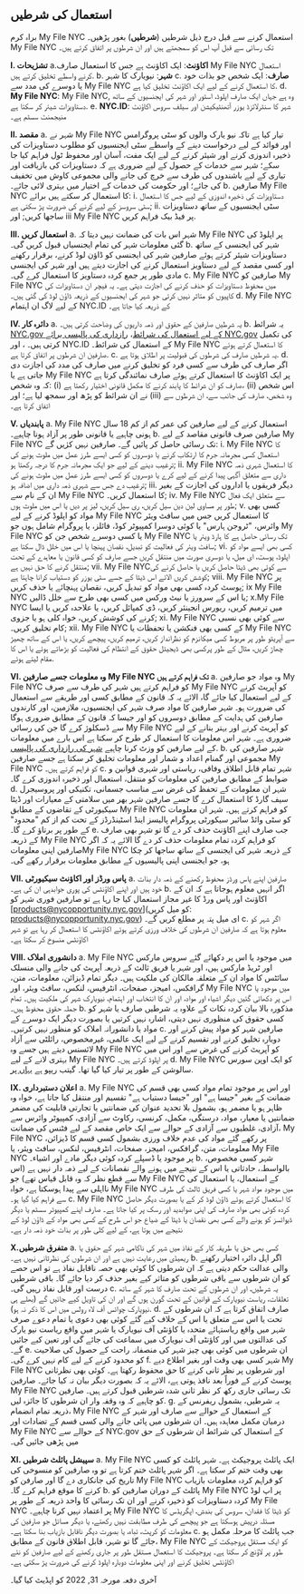 ## استعمال کی شرطیں

براہ کرم My File NYC استعمال کرنے سے قبل درج ذیل شرطیں (**شرطیں**) بغور پڑھیں۔ My File NYC تک رسائی سے قبل آپ اس کو سمجھتے ہیں اور ان شرطوں پر اتفاق کرتے ہیں۔

**I. تشرٰیحات**
a.**اکاؤنٹ**: ایک اکاؤنٹ ہے جس کا استعمال صارف My File NYC استعمال کرنے واسطے تخلیق کرتے ہیں.
b. **شہر**: نیویارک کا شہر
c. **صارف**: ایک شخص جو بذات خود یا دوسرے کی مدد سے My File NYC کا استعمال کرنے کے لیے ایک اکاؤنٹ تخلیق کیا ہے.
d. **My File NYC**: My File NYC, وہ ہے جہاں ایک صارف اپلوڈ، اسٹور اور شہر کی ایجنسیوں کے ساتھ دستاویزات شیئر کر سکتا ہے.
e. **NYC.ID**: شہر کا سنٹرلائزڈ یوزر آتھنٹیکیشن اور سیلف سروس اکاؤنٹ منیجمنٹ سسٹم ہے۔

**II. مقصد**
a. شہر نے My File NYC تیار کیا ہے تاکہ نیو یارک والوں کو سٹی پروگرامس اور فوائد کے لیے درخواست دینے کے واسطے سٹی ایجنسیوں کو مطلوب دستاویزات کی ذخیرہ اندوزی کرنے اور شیئر کرنے کے لیے ایک مفت، آسان اور محفوظ ٹول فراہم کیا جا سکے؛ شہر سے خدمات کے حصول کے لیے ضروری ہے کہ دستاویزات کی بازیافت اور تیاری کے لیے باشندوں کی طرف سے خرچ کی جانے والی مجموعی کاوش میں تخفیف کی جائے؛ اور حکومت کی خدمات کے اختیار میں بہتری لائی جائے۔
b. صارفین My File NYC کا استعمال کر سکتے ہیں برائے:
i. دستاویزات کی ذخیرہ اندوزی کے لیے جس کا استعمال سٹی سروسز کے لیے کرنے کی ضرورت پڑ سکتی ہے;
ii. سٹی ایجنسیوں کے ساتھ دستاویزات ساجھا کریں; اور
iii My File NYC پر فیڈ بیک فراہم کریں.

**III. استعمال کریں**
a. شہر اس بات کی ضمانت نہیں دیتا کہ My File NYC پر اپلوڈ کی گئی معلومات شہر کی تمام ایجنسیاں قبول کریں گی۔
b. شہر کی ایجنسی کے ساتھ دستاویزات شیئر کرتے ہوئے صارفین شہر کی ایجنسی کو ڈاؤن لوڈ کرنے، برقرار رکھنے اور کسی مقصد کے لیے دستاویز استعمال کرنے کی اجازت دیتے ہیں اور شہر کی ایجنسی مادی طور پر جمع کردہ دستاویز کا استعمال کرے گی۔
c. My File NYC صارفین کو My File NYC میں محفوظ دستاویزات کو حذف کرنے کی اجازت دیتی ہے۔ یہ فیچر ان دستاویزات کی کاپیوں کو متاثر نہیں کرتی جو شہر کی ایجنسیوں کے ذریعہ ڈاؤن لوڈ کی گئی ہیں۔
d. My File NYC کے لیے لاگ ان اہتمام NYC.ID کے ذریعہ کیا جاتا ہے۔

**IV. دائرہ کار**
a. یہ شرطیں صارفین کے حقوق اور ذمہ داریوں کی وضاحت کرتی ہیں۔
b. یہ شرائط [NYC.gov کے لیے استعمال کی شرائط](https://www1.nyc.gov/home/terms-of-use.page)، [رازداری کی پالیسی برائے NYC.gov](https://www1.nyc.gov/home/privacy-policy.page) کی تکمیل کرتی ہیں۔ ، اور NYC.ID کے استعمال کی شرائط۔ My File NYC کا استعمال کرتے ہوئے صارفین ان شرطوں پر اتفاق کرتا ہے.
c. یہ شرطیں صارف کی شرطوں کی قبولیت پر اطلاق ہوتا ہے.
d. اگر صارف کی طرف سے کسی فرد کو تخلیق کرنے میں صارف کی مدد کی اجازت دی جاتی ہے یا My File NYC پر ایک اکاؤنٹ کا استعمال کرتے ہوئے صارف نمائندگی کرتا ہے کہ وہ شخص: (i) صارف کو ان شرائط کا پابند کرنے کا مکمل قانونی اختیار رکھتا ہے، (ii) اس شخص نے ان شرائط کو پڑھ اور سمجھ لیا ہے؛ اور (iii) وہ شخص، صارف کی جانب سے، ان شرطوں سے اتفاق کرتا ہے۔

**V. پابندیاں**
a. My File NYC استعمال کرنے کے لیے صارفین کی عمر کم از کم 18 سال ہونی چاہیے یا قانونی طور پر آزاد ہونا چاہیے۔
b. صارفین صرف قانونی مقاصد کے لیے My File NYC تک رسائی حاصل کر پائیں گے۔ صارفین نہیں کرٰیں گے:
i. My File NYC کا استعمال کسی مجرمانہ جرم کا ارتکاب کرنے یا دوسروں کو کسی ایسے طرز عمل میں ملوث ہونے کی ترغیب دینے کے لیے جو ایک مجرمانہ جرم کا درجہ رکھتا ہو;
ii. My File NYC کا استعمال شہری ذمہ داری سے متعلق آگہی پیدا کرنے کے لیے کرے یا دوسروں کو کسی ایسے طرز عمل میں ملوث ہونے کی ترغیب دے جس سے شہری ذمہ داری میں اضافہ ہو;
iii. دیگر فریقوں یا اداروں کی اجازت کے بغیر ان کے نام سے My File NYC کا استعمال کریں۔;
iv. My File NYC سے متعلق ایک فعال طور پر مساوی لین دین سیل کریں، ری سیل کریں، لیز پر دیں یا اس میں ملوث ہوں;
v. کسی بھی مواد کو اپلوڈ کرنے کے لیے My File NYC کا استعمال کریں جس میں سافٹ ویئر وائرس، "ٹروجن ہارس" یا کوئی دوسرا کمپیوٹر کوڈ، فائلز، یا پروگرام شامل ہوں جو My File NYC یا کسی دوسرے شخص جن کو My File NYC تک رسائی حاصل ہے کا ہارڈ ویئر یا سافٹ ویئر کی فعالیت کو تبدیل، نقصان پہنچا یا اس میں خلل ڈال سکتا ہے;
vi. کسی بھی ایسے مواد کو اپلوڈ، پوسٹ، ای میل، یا دوسری صورت میں منتقل کریں جسے صارف کو کسی قانون یا معاہدے کے تحت منتقل کرنے کا حق نہیں ہے;
vii. My File NYCسے کوئی بھی ڈیٹا حاصل کریں یا حاصل کرنے کی کوشش کریں الائے اس ڈیٹا کے جسے سٹی یوزر کو دستیاب کرانا چاہتا ہے;
viii. My File NYC پر پوسٹ کردہ کسی بھی مواد کو تبدیل کریں، نقصان پہنچائے یا حذف کریں;
ix My File NYC یا اس کے سرورز یا نیٹ ورکس میں کسی بھی طرح سے خلل ڈالیں;
x.My File NYC میں ترمیم کریں، ریورس انجینئر کریں، ڈی کمپائل کریں، یا علاحدہ کریں یا ایسا کرنے کی کوشش کریں، خواہ کلی ہو یا جزوی;
xi. My File NYC سے کوئی بھی نسبی کام تخلیق کریں۔;
xii. My File NYC کے کسی بھی فنکشن یا تحفظات یا My File NYC سے آپریٹو طور پر مربوط کسی میکانزم کو نظرانداز کریں، ترمیم کریں، پیچھے کریں، یا اس کے ساتھ چھیڑ چھاڑ کریں، مثال کے طور پرکسی بھی ڈیجیٹل حقوق کے انتظام کی فعالیت کو بڑھاتے ہوئے یا اس کا مقام لیتے ہوئے.

**VI. وہ معلومات جسے صارفین My File NYC تک فراہم کرتے ہیں**
a. وہ مواد جو صارفین My File NYC کو فراہم کرتے ہیں شہر کی طرف سے صرف My File NYC کو آپریٹ کرنے کے لیے استعمال کیا جائے گا، الائے یہ کہ قانون کے مطابق کسی اور طریقے سے استعمال کی ضرورت ہو۔ شہر صارفین کا مواد صرف شہر کی ایجنسیوں، ملازمین، اور کارندوں صارفین کی ہدایت کے مطابق دوسروں کو اور جیسا کہ قانون کے مطابق ضروری ہوگا سے ڈسکلوژ کرے گا جن کی رسائی My File NYC کو آپریٹ کرنے اور بہتر بنانے کے لیے ضروری ہے۔ شہر اس معلومات کا استعمال کر طرح کر سکتا ہے اس بارے میں معلومات کے لیے صارفین کو وزٹ کرنا چاہیے [شہر کی رازداری کی پالیسی](https://www1.nyc.gov/home/privacy-policy.page).
b. شہر صارفین کی مجموعی اور گمنام اعداد و شمار اور معلومات تخلیق کر سکتا ہے جسے صارفین My File NYC کو فراہم کرتے ہیں۔
c. شہر تمام قابل اطلاق وفاقی، ریاستی اور شہری قوانین و ضوابط کے مطابق صارفین کی معلومات کو منتقل، استعمال اور ذخیرہ اندوزی کرے گا۔
d. شہر ان معلومات کے تحفظ کی غرض سے مناسب جسمانی، تکنیکی اور پروسیجرل سیف گارڈ کا استعمال کرے گا جسے صارفین شہر بھر میں سلامتی کے معیارات اور ڈیٹا سیکیورٹی کے تقاضوں کے مطابق My File NYC کو فراہم کرتے ہیں۔ شہر ان معلومات کو سٹی وائڈ سائبر سیکورٹی پروگرام پالیسز اینڈ اسٹینڈرڈز کے تحت کم از کم "محدود" کے طور پر برتاؤ کرے گا۔
e. جب صارف اپنے اکاؤنٹ حذف کر دے گا تو شہر بھی صارف کے ذریعہ My File NYC کو فراہم کردہ تمام معلومات حذف کر دے گا الائے یہ کہ اگر صارفین اپنی معلوماتMy File NYC کے ذریعہ شہر کی ایجنسی کے ساتھ ساجھا کر چکا ہو، جو ایجنسی اپنی پالیسیوں کے مطابق معلومات برقرار رکھے گی۔

**VII. پاس ورڈز اور اکاؤنٹ سیکیورٹی**
a. صارفین اپنے پاس ورڈز محفوظ رکھنے کے ذمہ دار بذات خود ہیں اور اپنے اکاؤنٹس کی پوری جوابدہی ان کی ہے۔
b. اگر انہیں معلوم ہوجاتا ہے کہ ان کے اکاؤنٹ اور پاس ورڈ کا غیر مجاز استعمال کیا جا رہا ہے تو صارفین فوری شہر کو [products@nycopportunity.nyc.gov](کو میل کریں: products@nycopportunity.nyc.gov) ای میل پتہ پر مطلع کریں گے۔
c. اگر شہر کو معلوم ہوتا ہے کہ صارفین ان شرطوں کی خلاف ورزی کرتے ہوئے اکاؤنٹس کا استعمال کر رہا ہے تو شہر اکاؤنٹس منسوخ کر سکتا ہے۔

**VIII. دانشوری املاک**
a. My File NYC میں موجود یا اس پر دکھائے گئے سروس مارکس اور ٹریڈ مارکس ہیں، اور شہر یا فریق ثالث کے ذریعہ آپریٹ کی جانے والی منسلک سائٹس کا مواد ان کے متعلقہ مالکان کی ملکیت ہیں۔ دیگر تمام ڈیزائن، معلومات، متن، گرافکس، امیجز، صفحات، انٹرفیس، لنکس، سافٹ ویئر، اور My File NYC میں موجود یا اس پر دکھائی گئیں دیگر اشیاء اور مواد، اور ان کا انتخاب اور اہتمام، نیویارک شہر کی ملکیت ہیں۔ تمام جملہ حقوق محفوظ ہیں۔
b. مذکورہ بالا بیان کردہ نکات کے علاوہ یہ شرطیں صارف یا شہر کو کسی حقوق کی منظوری نہیں دیتی، اشارہ نہیں کرتیں یا بصورت دیگر ایک دوسرے کے مواد یا دانشورانہ املاک کو منظور نہیں کرتیں۔
c. صارفین شہر کو مواد پیش کرنے اور دوبارہ تخلیق کرنے اور تقسیم کرنے کے لیے ایک عالمی، غیرمخصوص، رائلٹی سے آزاد لائسنس دیتے ہیں جسے وہ My File NYC کو آپریٹ کرنے کی غرض سے اور اس میں بہتری لانے کے لیے My File NYC پر اپلوڈ کرتے ہیں۔
d. My File NYC کو ایک اوپن سورس سالوشن کے طور پر تیار کیا گیا تھا۔ گیتب ریپو ہے [یہاں پر](https://github.com/CityOfNewYork/my-file-nyc).

**IX. اعلان دستبرداری**
a. My File NYC اور اس پر موجود تمام مواد کسی بھی قسم کی ضمانت کے بغیر "جیسا ہے" اور "جیسا دستیاب ہے" تقسیم اور منتقل کیا جاتا ہے، خواہ وہ ظاہر ہو یا مضمر ہو، بشمول بلا تحدید عنوان کی ضمانتیں یا تجارتی قابلیت کی مضمر ضمانتیں یا معیار، مواد، درستگی، مکمل، کرنسی، رکاوٹ سے آزادی، کمپیوٹر وائرس سے آزادی، غلطیوں سے آزادی کے حوالے سے ایک خاص مقصد کے لیے فٹنس کی ضمانت، My File NYC پر رکھے گئے مواد کی عدم خلاف ورزی بشمول کسی قسم کا ڈیزائن، معلومات، متن، گرافکس، امیجز، صفحات، انٹرفیس، لنکس، سافٹ ویئر، یا My File NYC پر موجود یا ڈسپلے کردہ کوئی دیگر مادے اور اشیاء۔
b. شہر کسی مخصوص، بالواسطہ، حادثاتی یا اس کے نتیجے میں ہونے والے نقصانات کے لیے ذمہ دار نہیں ہے (اس سے قطع نظر کہ وہ قابل قیاس تھے) جو My File NYC کے استعمال، یا استعمال کی نااہلی سے پیدا ہوسکتا ہے، خواہ My File NYC میں موجود مواد شہر یا کسی فریق ثالث کی طرف سے فراہم کیا گیا ہو۔
c. My File NYC کا استعمال کرتے ہوئے ڈاؤن لوڈ کر کے یا بصورت دیگر حاصل کردہ کوئی بھی مواد صارف کی اپنی صوابدید اور رسک پر کیا جاتا ہے۔ صارف اپنے کمپیوٹر سسٹم یا دیگر ڈیوائسز کو ہونے والے کسی بھی نقصان یا ڈیٹا کے ضیاع جو اس طرح کے کسی بھی مواد کے ڈاؤن لوڈ کے نتیجے میں ہوتا ہے، کے لیے کلی طور پر بذات خود ذمہ دار ہے۔

**X.متفرق شرطیں**
a. کسی بھی حق یا طریقہ کار کے نفاذ میں شہر کی ناکامی شہر کے حقوق یا ریمیڈی میں رعایت نہیں ہے اور ان شرطوں کی نظرثانی نہیں ہے۔
b. اگر اہل دائرہ اختیار رکھنے والی عدالت حکم دیتی ہے کہ ان شرطوں کا کوئی بھی حصہ ناقابل نفاذ ہے تو اس حصے کو ان شرطوں سے باقی شرطوں کو متاثر کیے بغیر حذف کر دیا جائے گا۔ باقی شرطیں درست اور قابل نفاذ رہیں گی۔
c. یہ شرطیں، اور ان شرطوں کے تحت صارف کا شہر کے ساتھ تعلقات، ریاست نیویارک کے قوانین کے تحت گورن ہوں گے اور ان کی تاویل کیے جائیں گے (بھلے ہی نیویارک چوائس آف لاء رولس میں اس کا ذکر نہ ہو).
d. صارف اتفاق کرتا ہے کہ ان شرطوں کے تحت یا اس سے متعلق یا اس کے خلاف کیے گئے کوئی بھی دعوی یا تمام دعوے صرف شہر میں واقع ریاستہائے متحدہ یا کاؤنٹی آف نیویارک یا شہر میں واقع ریاست نیو یارک کی عدالتوں میں اور کاؤنٹی آف نیویارک میں سماعت کی جائے گی اور تعین کیے جائیں گے۔
e. ان شرطوں میں کوئی بھی چیز شہر کی منصفانہ راحت کے حصول کی صلاحیت کو محدود کرنے کے لیے کام نہیں کرے گی۔
f. شہر کسی بھی وقت اور بغیر اطلاع دیے My File NYC اور شرطوں پر نظر ثانی کرنے کا حق محفوظ رکھتا ہے۔ کوئی بھی نظرثانی پوسٹ کرنے کے فوراً بعد نافذ ہوتی ہے، الائے یہ کہ بصورت دیگر بیان نہ کیا جائے۔ صارفین My File NYC تک رسائی جاری رکھ کر نظر ثانی شدہ شرطیں قبول کرتے ہیں۔ صارفین کو چاہیے کہ وہ وقفہ وار ان شرطوں کا جائزہ لیں.
g. یہ شرطیں، بشمول ریفرنس کے ذریعہ تمام انضمام، My File NYC کے استعمال کے حوالے سے صارف اور شہر کے درمیان مکمل معاہدہ ہیں۔ ان شرطوں میں پائی جانے والی کسی قسم کے تضادات اور My File NYC کے حوالے سے NYC.gov کے استعمال کی شرائط ان شرطوں کے حق میں پڑھی جائیں گی۔

**XI. سپیشل پائلٹ شرطیں**
a. My File NYC ایک پائلٹ پروجیکٹ ہے۔ شہر پائلٹ کو کسی بھی وقت ختم کر سکتا ہے۔ اگر شہر پائلٹ ختم کرتا ہے تو وہ صارفین کو منسوخی کی تاریخ کی جانکاری دے گا اور صارفن کو My File NYC کو فراہم کردہ معلومات بازیاب کرنے کا موقع فراہم کرے گا۔
b. پائلٹ کے دوران صارفین کو My File NYC پر اپ لوڈ کردہ دستاویزات کو ذخیرہ کرنے اور ان تک رسائی کا واحد ذریعہ کے طور پر My File NYC پر اعتماد نہیں کرنا چاہیے۔ My File NYC کو ڈیٹا کا فقدان، سروس کی بندش، اپگریڈس کا مسئلہ درپیش ہوسکتا ہے جو پیچھے کی طرف مطابقت نہیں رکھتے، یا دیگر مسائل جو صارفین کی معلومات کو کرپٹ، تباہ، یا بصورت دیگر ناقابل بازیاب بنا سکتا ہے۔
c. جب پائلٹ کا مرحلہ مکمل ہو جائے گا تو شہر، قابل اطلاق قانون کے مطابق، My File NYC کو ایک مستقل پروجیکٹ کے طور پر لاؤنچ کر سکتا ہے۔ پروجیکٹ کا استعمال مستقل طور پر جاری رکھنے کے لیے صارفین کو نئے اکاؤنٹس تخلیق کرنے اور اپنی معلومات دوبارہ اپلوڈ کرنے کی ضرورت پڑ سکتی ہے۔

آخری دفعہ مورخہ 31, 2022 کو اپڈیٹ کیا گیا۔

